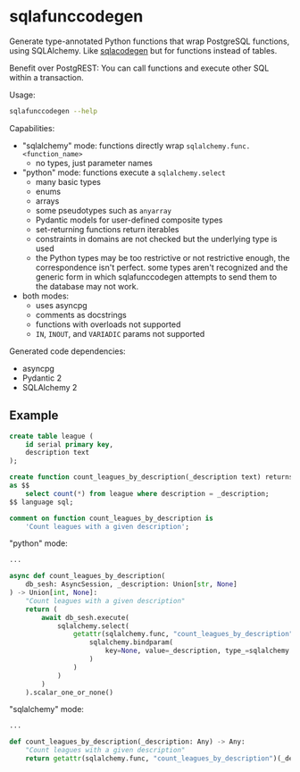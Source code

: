 # sqlafunccodegen

Generate type-annotated Python functions that wrap PostgreSQL functions, using
SQLAlchemy.
Like [sqlacodegen](https://github.com/agronholm/sqlacodegen)
but for functions instead of tables.

Benefit over PostgREST: You can call functions and execute other SQL within
a transaction.

Usage:
```bash
sqlafunccodegen --help
```

Capabilities:
* "sqlalchemy" mode: functions directly wrap `sqlalchemy.func.<function_name>`
  * no types, just parameter names
* "python" mode: functions execute a `sqlalchemy.select`
  * many basic types
  * enums
  * arrays
  * some pseudotypes such as `anyarray`
  * Pydantic models for user-defined composite types
  * set-returning functions return iterables
  * constraints in domains are not checked but the underlying type is used
  * the Python types may be too restrictive or not restrictive enough, the
    correspondence isn't perfect. some types aren't recognized and the generic
    form in which sqlafunccodegen attempts to send them to the database may not
    work.
* both modes:
  * uses asyncpg
  * comments as docstrings
  * functions with overloads not supported
  * `IN`, `INOUT`, and `VARIADIC` params not supported

Generated code dependencies:
* asyncpg
* Pydantic 2
* SQLAlchemy 2

## Example

```sql
create table league (
    id serial primary key,
    description text
);

create function count_leagues_by_description(_description text) returns integer
as $$
    select count(*) from league where description = _description;
$$ language sql;

comment on function count_leagues_by_description is
    'Count leagues with a given description';
```

"python" mode:

```python
...

async def count_leagues_by_description(
    db_sesh: AsyncSession, _description: Union[str, None]
) -> Union[int, None]:
    "Count leagues with a given description"
    return (
        await db_sesh.execute(
            sqlalchemy.select(
                getattr(sqlalchemy.func, "count_leagues_by_description")(
                    sqlalchemy.bindparam(
                        key=None, value=_description, type_=sqlalchemy.Text
                    )
                )
            )
        )
    ).scalar_one_or_none()


```

"sqlalchemy" mode:

```python
...

def count_leagues_by_description(_description: Any) -> Any:
    "Count leagues with a given description"
    return getattr(sqlalchemy.func, "count_leagues_by_description")(_description)
```
